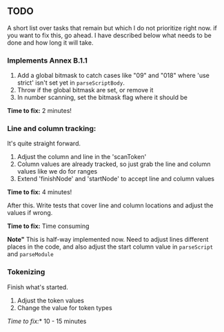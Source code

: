 ## TODO

A short list over tasks that remain but which I do not prioritize right now. if you want to fix
this, go ahead. I have described below what needs to be done and how long it will take.

### Implements Annex B.1.1

1. Add a global bitmask to catch cases like "09" and "018" where 'use strict' isn't set yet in `parseScriptBody`.
2. Throw if the global bitmask are set, or remove it
3. In number scanning, set the bitmask flag where it should be

**Time to fix:** 2 minutes!

### Line and column tracking:

It's quite straight forward. 

1. Adjust the column and line in the 'scanToken'
2. Column values are already tracked, so just grab the line and column values like we do for ranges
3. Extend 'finishNode' and 'startNode' to accept line and column values

**Time to fix:** 4 minutes!

After this. Write tests that cover line and column locations and adjust the values if wrong.

**Time to fix:** Time consuming

**Note"** This is half-way implemented now. Need to adjust lines different places in the
code, and also adjust the start column value in `parseScript` and `parseModule`

### Tokenizing

Finish what's started. 

1. Adjust the token values
2. Change the value for token types

**Time to fix*:** 10 - 15 minutes